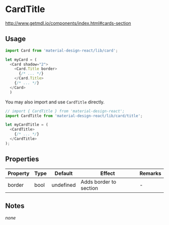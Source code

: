 # CardTitle

http://www.getmdl.io/components/index.html#cards-section


## Usage

```javascript
import Card from 'material-design-react/lib/card';

let myCard = (
  <Card shadow="2">
    <Card.Title border>
      {/* ... */}
    </Card.Title>
    {/* ... */}
  </Card>
  )
```

You may also import and use `CardTitle` directly.

```javascript
// import { CardTitle } from 'material-design-react';
import CardTitle from 'material-design-react/lib/card/title';

let myCardTitle = (
  <CardTitle>
    {/* ... */}
  </CardTitle>
);
```


## Properties

Property | Type | Default | Effect | Remarks
-------- | -----| ------- | ------ | -------
border | bool | undefined | Adds border to section | -


## Notes
*none*
